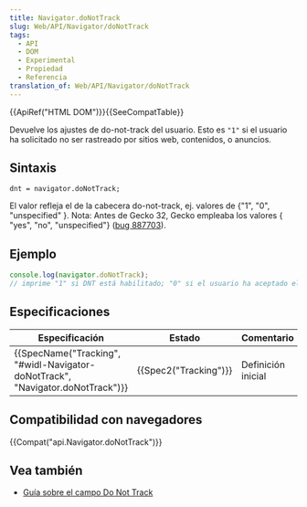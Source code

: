 ```yaml
---
title: Navigator.doNotTrack
slug: Web/API/Navigator/doNotTrack
tags:
  - API
  - DOM
  - Experimental
  - Propiedad
  - Referencia
translation_of: Web/API/Navigator/doNotTrack
---
```

{{ApiRef("HTML DOM")}}{{SeeCompatTable}}

Devuelve los ajustes de do-not-track del usuario. Esto es `"1"` si el usuario ha solicitado no ser rastreado por sitios web, contenidos, o anuncios.

## Sintaxis

    dnt = navigator.doNotTrack;

El valor refleja el de la cabecera do-not-track, ej. valores de {"1", "0", "unspecified" }. Nota: Antes de Gecko 32, Gecko empleaba los valores { "yes", "no", "unspecified"} ([bug 887703](https://bugzilla.mozilla.org/show_bug.cgi?id=887703)).

## Ejemplo

```js
console.log(navigator.doNotTrack);
// imprime "1" si DNT está habilitado; "0" si el usuario ha aceptado el rastreo; en caso contrario es "unspecified"
```

## Especificaciones

| Especificación                                                                                           | Estado                       | Comentario         |
| -------------------------------------------------------------------------------------------------------- | ---------------------------- | ------------------ |
| {{SpecName("Tracking", "#widl-Navigator-doNotTrack", "Navigator.doNotTrack")}} | {{Spec2("Tracking")}} | Definición inicial |

## Compatibilidad con navegadores

{{Compat("api.Navigator.doNotTrack")}}

## Vea también

- [Guía sobre el campo Do Not Track](/es/docs/Web/Security/Do_not_track_field_guide)
